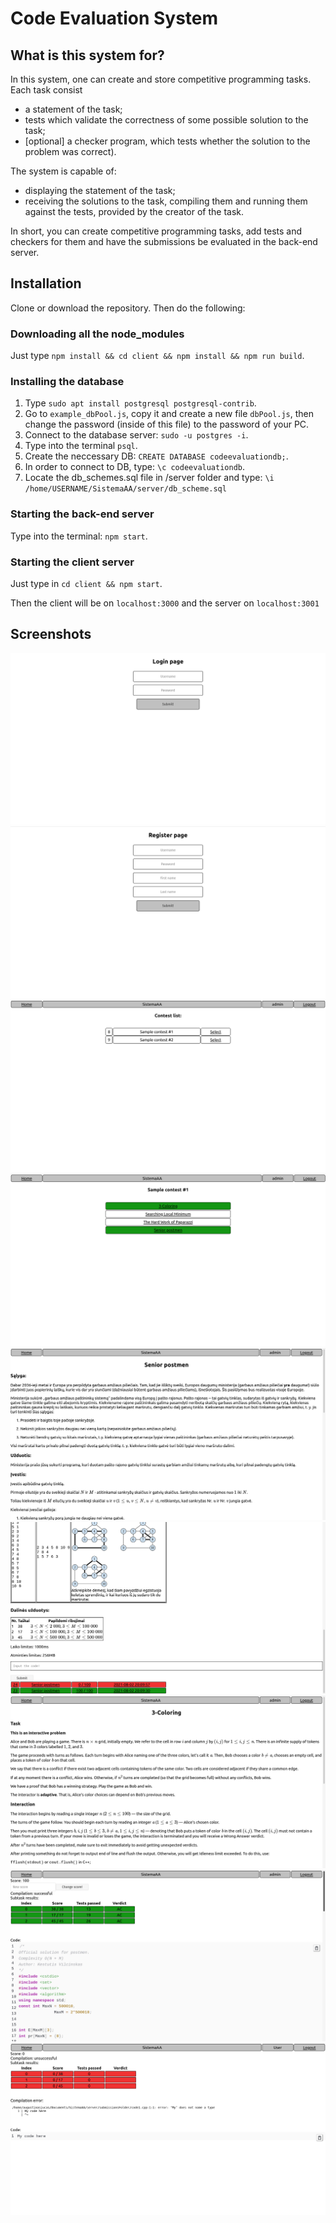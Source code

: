 # Code Evaluation System

## What is this system for?

In this system, one can create and store competitive programming tasks. Each task consist
- a statement of the task; 
- tests which validate the correctness of some possible solution to the task; 
- [optional] a checker program, which tests whether the solution to the problem was correct). 

The system is capable of:
- displaying the statement of the task; 
- receiving the solutions to the task, compiling them and running them against the tests, provided by the creator of the task. 


In short, you can create competitive programming tasks, add tests and checkers for them and have the submissions be evaluated in the back-end server.

## Installation

Clone or download the repository. Then do the following:

### Downloading all the node_modules
Just type `npm install && cd client && npm install && npm run build`.


### Installing  the database
1. Type `sudo apt install postgresql postgresql-contrib`.
2. Go to `example_dbPool.js`, copy it and create a new file `dbPool.js`, then change the password (inside of this file) to the password of your PC.
3. Connect to the database server: `sudo -u postgres -i`.
4. Type into the terminal `psql`.
5. Create the neccessary DB: `CREATE DATABASE codeevaluationdb;`.
6. In order to connect to DB, type: `\c codeevaluationdb`.
7. Locate the db_schemes.sql file in /server folder and type: `\i /home/USERNAME/SistemaAA/server/db_scheme.sql`

### Starting the back-end server
Type into the terminal: `npm start`.

### Starting the client server
Just type in `cd client && npm start`.

Then the client will be on `localhost:3000` and the server on `localhost:3001`

## Screenshots
![](screenshots/1.png)
![](screenshots/2.png)
![](screenshots/3.png)
![](screenshots/4.png)
![](screenshots/5.png)
![](screenshots/6.png)
![](screenshots/7.png)
![](screenshots/8.png)
![](screenshots/9.png)

